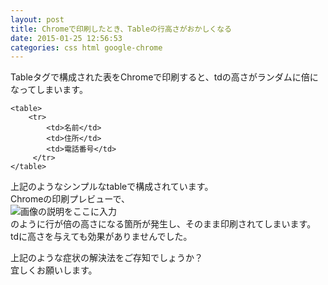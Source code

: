 ```yaml
---
layout: post
title: Chromeで印刷したとき、Tableの行高さがおかしくなる
date: 2015-01-25 12:56:53
categories: css html google-chrome
---
```

<p>Tableタグで構成された表をChromeで印刷すると、tdの高さがランダムに倍になってしまいます。</p>

<pre><code>&lt;table&gt;
    &lt;tr&gt;
        &lt;td&gt;名前&lt;/td&gt;
        &lt;td&gt;住所&lt;/td&gt;
        &lt;td&gt;電話番号&lt;/td&gt;
     &lt;/tr&gt;
&lt;/table&gt;
</code></pre>

<p>上記のようなシンプルなtableで構成されています。<br>
Chromeの印刷プレビューで、<br>
<img src="https://i.stack.imgur.com/RoHxJ.png" alt="画像の説明をここに入力"><br>
のように行が倍の高さになる箇所が発生し、そのまま印刷されてしまいます。<br>
tdに高さを与えても効果がありませんでした。</p>

<p>上記のような症状の解決法をご存知でしょうか？<br>
宜しくお願いします。</p>
